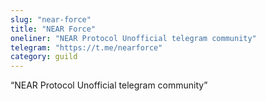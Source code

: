 ```yaml
---
slug: "near-force"
title: "NEAR Force"
oneliner: "NEAR Protocol Unofficial telegram community"
telegram: "https://t.me/nearforce"
category: guild
---
```


“NEAR Protocol Unofficial telegram community”

